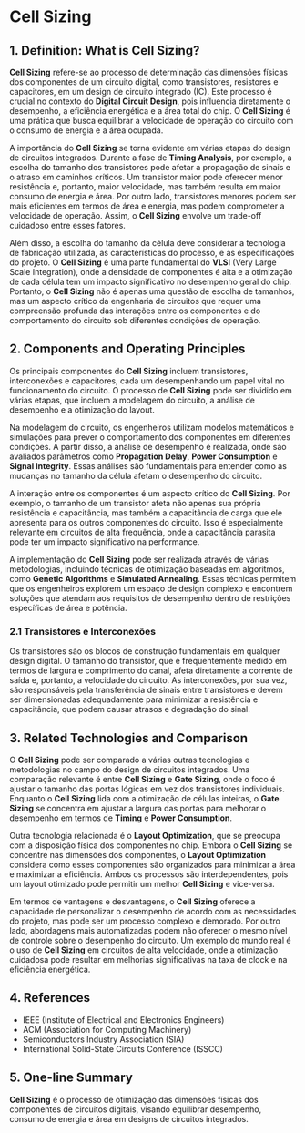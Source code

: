 # Cell Sizing

## 1. Definition: What is **Cell Sizing**?
**Cell Sizing** refere-se ao processo de determinação das dimensões físicas dos componentes de um circuito digital, como transistores, resistores e capacitores, em um design de circuito integrado (IC). Este processo é crucial no contexto do **Digital Circuit Design**, pois influencia diretamente o desempenho, a eficiência energética e a área total do chip. O **Cell Sizing** é uma prática que busca equilibrar a velocidade de operação do circuito com o consumo de energia e a área ocupada. 

A importância do **Cell Sizing** se torna evidente em várias etapas do design de circuitos integrados. Durante a fase de **Timing Analysis**, por exemplo, a escolha do tamanho dos transistores pode afetar a propagação de sinais e o atraso em caminhos críticos. Um transistor maior pode oferecer menor resistência e, portanto, maior velocidade, mas também resulta em maior consumo de energia e área. Por outro lado, transistores menores podem ser mais eficientes em termos de área e energia, mas podem comprometer a velocidade de operação. Assim, o **Cell Sizing** envolve um trade-off cuidadoso entre esses fatores.

Além disso, a escolha do tamanho da célula deve considerar a tecnologia de fabricação utilizada, as características do processo, e as especificações do projeto. O **Cell Sizing** é uma parte fundamental do **VLSI** (Very Large Scale Integration), onde a densidade de componentes é alta e a otimização de cada célula tem um impacto significativo no desempenho geral do chip. Portanto, o **Cell Sizing** não é apenas uma questão de escolha de tamanhos, mas um aspecto crítico da engenharia de circuitos que requer uma compreensão profunda das interações entre os componentes e do comportamento do circuito sob diferentes condições de operação.

## 2. Components and Operating Principles
Os principais componentes do **Cell Sizing** incluem transistores, interconexões e capacitores, cada um desempenhando um papel vital no funcionamento do circuito. O processo de **Cell Sizing** pode ser dividido em várias etapas, que incluem a modelagem do circuito, a análise de desempenho e a otimização do layout.

Na modelagem do circuito, os engenheiros utilizam modelos matemáticos e simulações para prever o comportamento dos componentes em diferentes condições. A partir disso, a análise de desempenho é realizada, onde são avaliados parâmetros como **Propagation Delay**, **Power Consumption** e **Signal Integrity**. Essas análises são fundamentais para entender como as mudanças no tamanho da célula afetam o desempenho do circuito.

A interação entre os componentes é um aspecto crítico do **Cell Sizing**. Por exemplo, o tamanho de um transistor afeta não apenas sua própria resistência e capacitância, mas também a capacitância de carga que ele apresenta para os outros componentes do circuito. Isso é especialmente relevante em circuitos de alta frequência, onde a capacitância parasita pode ter um impacto significativo na performance.

A implementação do **Cell Sizing** pode ser realizada através de várias metodologias, incluindo técnicas de otimização baseadas em algoritmos, como **Genetic Algorithms** e **Simulated Annealing**. Essas técnicas permitem que os engenheiros explorem um espaço de design complexo e encontrem soluções que atendam aos requisitos de desempenho dentro de restrições específicas de área e potência.

### 2.1 Transistores e Interconexões
Os transistores são os blocos de construção fundamentais em qualquer design digital. O tamanho do transistor, que é frequentemente medido em termos de largura e comprimento do canal, afeta diretamente a corrente de saída e, portanto, a velocidade do circuito. As interconexões, por sua vez, são responsáveis pela transferência de sinais entre transistores e devem ser dimensionadas adequadamente para minimizar a resistência e capacitância, que podem causar atrasos e degradação do sinal.

## 3. Related Technologies and Comparison
O **Cell Sizing** pode ser comparado a várias outras tecnologias e metodologias no campo do design de circuitos integrados. Uma comparação relevante é entre **Cell Sizing** e **Gate Sizing**, onde o foco é ajustar o tamanho das portas lógicas em vez dos transistores individuais. Enquanto o **Cell Sizing** lida com a otimização de células inteiras, o **Gate Sizing** se concentra em ajustar a largura das portas para melhorar o desempenho em termos de **Timing** e **Power Consumption**.

Outra tecnologia relacionada é o **Layout Optimization**, que se preocupa com a disposição física dos componentes no chip. Embora o **Cell Sizing** se concentre nas dimensões dos componentes, o **Layout Optimization** considera como esses componentes são organizados para minimizar a área e maximizar a eficiência. Ambos os processos são interdependentes, pois um layout otimizado pode permitir um melhor **Cell Sizing** e vice-versa.

Em termos de vantagens e desvantagens, o **Cell Sizing** oferece a capacidade de personalizar o desempenho de acordo com as necessidades do projeto, mas pode ser um processo complexo e demorado. Por outro lado, abordagens mais automatizadas podem não oferecer o mesmo nível de controle sobre o desempenho do circuito. Um exemplo do mundo real é o uso de **Cell Sizing** em circuitos de alta velocidade, onde a otimização cuidadosa pode resultar em melhorias significativas na taxa de clock e na eficiência energética.

## 4. References
- IEEE (Institute of Electrical and Electronics Engineers)
- ACM (Association for Computing Machinery)
- Semiconductors Industry Association (SIA)
- International Solid-State Circuits Conference (ISSCC)

## 5. One-line Summary
**Cell Sizing** é o processo de otimização das dimensões físicas dos componentes de circuitos digitais, visando equilibrar desempenho, consumo de energia e área em designs de circuitos integrados.